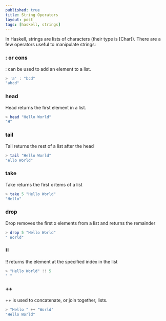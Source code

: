 ```yaml
---
published: true
title: String Operators
layout: post
tags: [haskell, strings]
---
```

In Haskell, strings are lists of characters (their type is [Char]). There are a few operators useful to manipulate strings:

### : or cons
: can be used to add an element to a list.
```haskell
> 'a' : "bcd"
"abcd"
```

### head
Head returns the first element in a list.
```haskell
> head "Hello World"
"H"
```

### tail
Tail returns the rest of a list after the head
```haskell
> tail "Hello World"
"ello World"
```

### take
Take returns the first x items of a list
```haskell
> take 5 "Hello World"
"Hello"
```

### drop
Drop removes the first x elements from a list and returns the remainder
```haskell
> drop 5 "Hello World"
" World"
```

### !!
!! returns the element at the specified index in the list
```haskell
> "Hello World" !! 5
" "
```

### ++
++ is used to concatenate, or join together, lists.
```haskell
> "Hello " ++ "World"
"Hello World"
```
